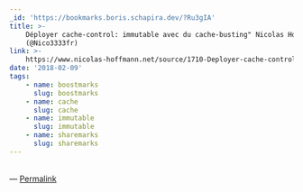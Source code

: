 ```yaml
---
_id: 'https://bookmarks.boris.schapira.dev/?Ru3gIA'
title: >-
    Déployer cache-control: immutable avec du cache-busting" Nicolas Hoffmann
    (@Nico3333fr)
link: >-
    https://www.nicolas-hoffmann.net/source/1710-Deployer-cache-control-immutable-avec-du-cache-busting.html
date: '2018-02-09'
tags:
    - name: boostmarks
      slug: boostmarks
    - name: cache
      slug: cache
    - name: immutable
      slug: immutable
    - name: sharemarks
      slug: sharemarks
---
```


<br>&#8212;
<a href="https://bookmarks.boris.schapira.dev/?Ru3gIA" title="Permalink">Permalink</a>
